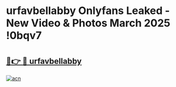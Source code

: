 # urfavbellabby Onlyfans Leaked - New Video & Photos March 2025 !0bqv7

# <h2><a href="https://uvaaz1.iuczelnia.edu.pl?title=urfavbellabby&ref=0bqv7">🔗👉 🔴 urfavbellabby</a></h2>

[![acn](https://github.com/user-attachments/assets/0f9c940e-d8b0-45ae-aac7-cd30a18b3e1c)](https://uvaaz1.iuczelnia.edu.pl?title=urfavbellabby&ref=0bqv7)

